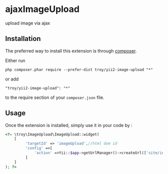 ajaxImageUpload
===============
upload image via ajax

Installation
------------

The preferred way to install this extension is through [composer](http://getcomposer.org/download/).

Either run

```
php composer.phar require --prefer-dist troy/yii2-image-upload "*"
```

or add

```
"troy/yii2-image-upload": "*"
```

to the require section of your `composer.json` file.


Usage
-----

Once the extension is installed, simply use it in your code by  :

```php
<?= \troy\ImageUpload\ImageUpload::widget(
    [
         'targetId' => 'imageUpload',//html dom id
         'config' =>[
             'action' =>Yii::$app->getUrlManager()->createUrl(['site/index'])
         ]
    ]
); ?>


```